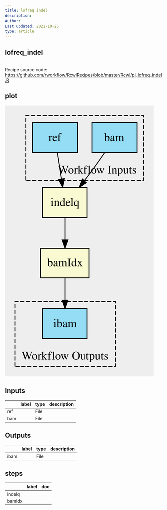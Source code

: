 ```yaml
---
title: lofreq indel
description: 
Author: 
Last updated: 2021-10-25
type: article
---
```

## lofreq_indel
<br>Recipe source code: <https://github.com/rworkflow/RcwlRecipes/blob/master/Rcwl/pl_lofreq_indel.R>
## plot
![## lofreq_indel](/plots/lofreq_indel.svg)
## Inputs
|    |label |type |description  |
|:---|:-----|:----|:------------|
|ref |      |File |  |
|bam |      |File |  |
## Outputs
|     |label        |type |description  |
|:----|:------------|:----|:------------|
|ibam |  |File |  |
## steps
|       |label        |doc          |
|:------|:------------|:------------|
|indelq |  |  |
|bamIdx |  |  |
